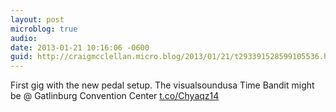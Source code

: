 ```yaml
---
layout: post
microblog: true
audio: 
date: 2013-01-21 10:16:06 -0600
guid: http://craigmcclellan.micro.blog/2013/01/21/t293391528599105536.html
---
```

First gig with the new pedal setup. The visualsoundusa Time Bandit might be  @ Gatlinburg Convention Center [t.co/Chyaqz14](http://t.co/Chyaqz14)
